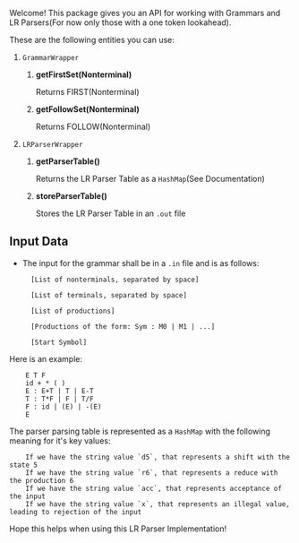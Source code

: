 Welcome! This package gives you an API for working with Grammars and LR Parsers(For now only those with a one token lookahead). <br>

These are the following entities you can use:

1. <code>GrammarWrapper</code>
   1. <b>getFirstSet(Nonterminal)</b>
            
      Returns FIRST(Nonterminal)
   
   2. <b>getFollowSet(Nonterminal)</b>
       
        Returns FOLLOW(Nonterminal)
2. <code>LRParserWrapper</code>
   1. <b>getParserTable()</b>
        
       Returns the LR Parser Table as a <code>HashMap</code>(See Documentation)
    2. <b>storeParserTable()</b>
    
       Stores the LR Parser Table in an <code>.out</code> file


## Input Data

* The input for the grammar shall be in a <code>.in</code> file and is as follows:

  
        [List of nonterminals, separated by space]
  
        [List of terminals, separated by space]

        [List of productions]

        [Productions of the form: Sym : M0 | M1 | ...]

        [Start Symbol]

Here is an example:

        E T F
        id + * ( )
        E : E+T | T | E-T
        T : T*F | F | T/F
        F : id | (E) | -(E)
        E

The parser parsing table is represented as a <code>HashMap</code> with the following meaning for it's key values:
    
        If we have the string value `d5`, that represents a shift with the state 5
        If we have the string value `r6`, that represents a reduce with the production 6
        If we have the string value `acc`, that represents acceptance of the input
        If we have the string value `x`, that represents an illegal value, leading to rejection of the input

Hope this helps when using this LR Parser Implementation!

